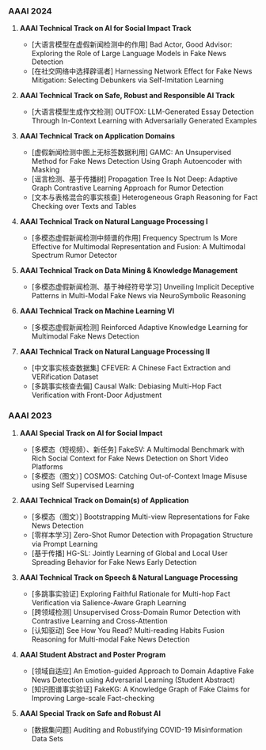 ### AAAI 2024

1. **AAAI Technical Track on AI for Social Impact Track**
   - [大语言模型在虚假新闻检测中的作用] Bad Actor, Good Advisor: Exploring the Role of Large Language Models in Fake News Detection
   - [在社交网络中选择辟谣者] Harnessing Network Effect for Fake News Mitigation: Selecting Debunkers via Self-Imitation Learning

2. **AAAI Technical Track on Safe, Robust and Responsible AI Track**
   - [大语言模型生成作文检测] OUTFOX: LLM-Generated Essay Detection Through In-Context Learning with Adversarially Generated Examples

3. **AAAI Technical Track on Application Domains**
   - [虚假新闻检测中图上无标签数据利用] GAMC: An Unsupervised Method for Fake News Detection Using Graph Autoencoder with Masking
   - [谣言检测、基于传播树] Propagation Tree Is Not Deep: Adaptive Graph Contrastive Learning Approach for Rumor Detection
   - [文本与表格混合的事实核查] Heterogeneous Graph Reasoning for Fact Checking over Texts and Tables

4. **AAAI Technical Track on Natural Language Processing I**
   - [多模态虚假新闻检测中频谱的作用] Frequency Spectrum Is More Effective for Multimodal Representation and Fusion: A Multimodal Spectrum Rumor Detector

5. **AAAI Technical Track on Data Mining & Knowledge Management**
   - [多模态虚假新闻检测、基于神经符号学习] Unveiling Implicit Deceptive Patterns in Multi-Modal Fake News via NeuroSymbolic Reasoning

6. **AAAI Technical Track on Machine Learning VI**
   - [多模态虚假新闻检测] Reinforced Adaptive Knowledge Learning for Multimodal Fake News Detection

7. **AAAI Technical Track on Natural Language Processing II**
   - [中文事实核查数据集] CFEVER: A Chinese Fact Extraction and VERification Dataset
   - [多跳事实核查去偏] Causal Walk: Debiasing Multi-Hop Fact Verification with Front-Door Adjustment





### AAAI 2023

1. **AAAI Special Track on AI for Social Impact**
   - [多模态（短视频）、新任务] FakeSV: A Multimodal Benchmark with Rich Social Context for Fake News Detection on Short Video Platforms
   - [多模态（图文）] COSMOS: Catching Out-of-Context Image Misuse using Self Supervised Learning

2. **AAAI Technical Track on Domain(s) of Application**
   - [多模态（图文）] Bootstrapping Multi-view Representations for Fake News Detection
   - [零样本学习] Zero-Shot Rumor Detection with Propagation Structure via Prompt Learning
   - [基于传播] HG-SL: Jointly Learning of Global and Local User Spreading Behavior for Fake News Early Detection

3. **AAAI Technical Track on Speech & Natural Language Processing**
   - [多跳事实验证] Exploring Faithful Rationale for Multi-hop Fact Verification via Salience-Aware Graph Learning
   - [跨领域检测] Unsupervised Cross-Domain Rumor Detection with Contrastive Learning and Cross-Attention
   - [认知驱动] See How You Read? Multi-reading Habits Fusion Reasoning for Multi-modal Fake News Detection

4. **AAAI Student Abstract and Poster Program**
   - [领域自适应] An Emotion-guided Approach to Domain Adaptive Fake News Detection using Adversarial Learning (Student Abstract)
   - [知识图谱事实验证] FakeKG: A Knowledge Graph of Fake Claims for Improving Large-scale Fact-checking
5. **AAAI Special Track on Safe and Robust AI**
   - [数据集问题] Auditing and Robustifying COVID-19 Misinformation Data Sets
